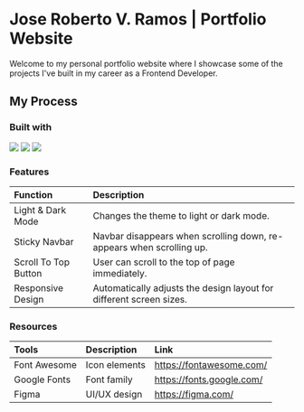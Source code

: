 # Jose Roberto V. Ramos | Portfolio Website

Welcome to my personal portfolio website where I showcase some of the projects I've built in my career as a Frontend Developer.

## My Process

### Built with

<img src="https://img.shields.io/badge/HTML5-E34F26?style=for-the-badge&logo=html5&logoColor=white"> <img src="https://img.shields.io/badge/SASS-hotpink.svg?style=for-the-badge&logo=SASS&logoColor=white" /> <img src="https://img.shields.io/badge/JavaScript-F7DF1E?style=for-the-badge&logo=javascript&logoColor=black">

### Features

| Function             | Description                                                          |
| :------------------- | :------------------------------------------------------------------- |
| Light & Dark Mode    | Changes the theme to light or dark mode.                             |
| Sticky Navbar        | Navbar disappears when scrolling down, re-appears when scrolling up. |
| Scroll To Top Button | User can scroll to the top of page immediately.                      |
| Responsive Design    | Automatically adjusts the design layout for different screen sizes.  |

### Resources

| Tools        | Description   | Link                      |
| :----------- | :------------ | :------------------------ |
| Font Awesome | Icon elements | https://fontawesome.com/  |
| Google Fonts | Font family   | https://fonts.google.com/ |
| Figma        | UI/UX design  | https://figma.com/        |
